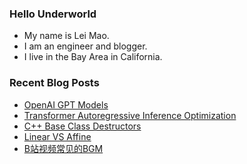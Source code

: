 ### Hello Underworld

- My name is Lei Mao.
- I am an engineer and blogger.
- I live in the Bay Area in California.


### Recent Blog Posts

<!-- BLOG-POST-LIST:START -->
- [OpenAI GPT Models](https://leimao.github.io/article/OpenAI-GPT-Models/)
- [Transformer Autoregressive Inference Optimization](https://leimao.github.io/article/Transformer-Autoregressive-Inference-Optimization/)
- [C++ Base Class Destructors](https://leimao.github.io/blog/CPP-Base-Class-Destructors/)
- [Linear VS Affine](https://leimao.github.io/blog/Linear-VS-Affine/)
- [B站视频常见的BGM](https://leimao.github.io/essay/B%E7%AB%99%E8%A7%86%E9%A2%91%E5%B8%B8%E8%A7%81%E7%9A%84BGM/)
<!-- BLOG-POST-LIST:END -->
